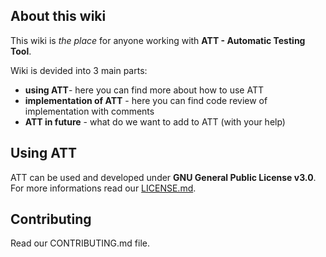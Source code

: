 ## About this wiki
This wiki is _the place_ for anyone working with __ATT - Automatic Testing Tool__.

Wiki is devided into 3 main parts:
* __using ATT__- here you can find more about how to use ATT
* __implementation of ATT__ - here you can find code review of implementation with comments
* __ATT in future__ - what do we want to add to ATT (with your help)

## Using ATT
ATT can be used and developed under __GNU General Public License v3.0__. For more informations read our [LICENSE.md](https://github.com/JakMar17/ATT---Automatic-Testing-Tool/blob/master/LICENSE.md).

## Contributing
Read our CONTRIBUTING.md file.